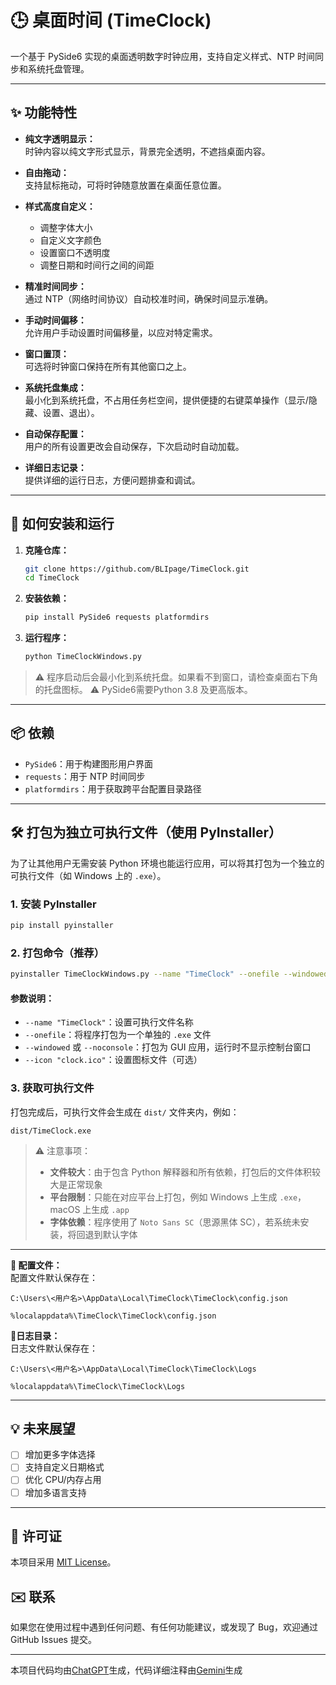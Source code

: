 # 🕒 桌面时间 (TimeClock)

一个基于 PySide6 实现的桌面透明数字时钟应用，支持自定义样式、NTP 时间同步和系统托盘管理。

---

## ✨ 功能特性

- **纯文字透明显示：**  
  时钟内容以纯文字形式显示，背景完全透明，不遮挡桌面内容。

- **自由拖动：**  
  支持鼠标拖动，可将时钟随意放置在桌面任意位置。

- **样式高度自定义：**  
  - 调整字体大小  
  - 自定义文字颜色  
  - 设置窗口不透明度  
  - 调整日期和时间行之间的间距  

- **精准时间同步：**  
  通过 NTP（网络时间协议）自动校准时间，确保时间显示准确。

- **手动时间偏移：**  
  允许用户手动设置时间偏移量，以应对特定需求。

- **窗口置顶：**  
  可选将时钟窗口保持在所有其他窗口之上。

- **系统托盘集成：**  
  最小化到系统托盘，不占用任务栏空间，提供便捷的右键菜单操作（显示/隐藏、设置、退出）。

- **自动保存配置：**  
  用户的所有设置更改会自动保存，下次启动时自动加载。

- **详细日志记录：**  
  提供详细的运行日志，方便问题排查和调试。

---

## 🚀 如何安装和运行

1. **克隆仓库：**

    ```bash
    git clone https://github.com/BLIpage/TimeClock.git
    cd TimeClock
    ```

2. **安装依赖：**

    ```bash
    pip install PySide6 requests platformdirs
    ```

3. **运行程序：**

    ```bash
    python TimeClockWindows.py
    ```

> ⚠️ 程序启动后会最小化到系统托盘。如果看不到窗口，请检查桌面右下角的托盘图标。
> ⚠️ PySide6需要Python 3.8 及更高版本。

---

## 📦 依赖

- `PySide6`：用于构建图形用户界面  
- `requests`：用于 NTP 时间同步  
- `platformdirs`：用于获取跨平台配置目录路径  

---

## 🛠️ 打包为独立可执行文件（使用 PyInstaller）

为了让其他用户无需安装 Python 环境也能运行应用，可以将其打包为一个独立的可执行文件（如 Windows 上的 `.exe`）。

### 1. 安装 PyInstaller

```bash
pip install pyinstaller
```

### 2. 打包命令（推荐）

```bash
pyinstaller TimeClockWindows.py --name "TimeClock" --onefile --windowed --icon "clock.ico"
```

#### 参数说明：

- `--name "TimeClock"`：设置可执行文件名称  
- `--onefile`：将程序打包为一个单独的 `.exe` 文件  
- `--windowed` 或 `--noconsole`：打包为 GUI 应用，运行时不显示控制台窗口  
- `--icon "clock.ico"`：设置图标文件（可选）  

### 3. 获取可执行文件

打包完成后，可执行文件会生成在 `dist/` 文件夹内，例如：

```
dist/TimeClock.exe
```

> ⚠️ 注意事项：
>
> - **文件较大**：由于包含 Python 解释器和所有依赖，打包后的文件体积较大是正常现象  
> - **平台限制**：只能在对应平台上打包，例如 Windows 上生成 `.exe`，macOS 上生成 `.app`  
> - **字体依赖**：程序使用了 `Noto Sans SC`（思源黑体 SC），若系统未安装，将回退到默认字体  

---

**📄 配置文件：**  
  配置文件默认保存在：

  ```
  C:\Users\<用户名>\AppData\Local\TimeClock\TimeClock\config.json
  ```
  ```
  %localappdata%\TimeClock\TimeClock\config.json
  ```

**📝日志目录：**  
  日志文件默认保存在：

  ```
  C:\Users\<用户名>\AppData\Local\TimeClock\TimeClock\Logs
  ```
  ```
  %localappdata%\TimeClock\TimeClock\Logs
  ```


---

## 💡 未来展望

- [ ] 增加更多字体选择  
- [ ] 支持自定义日期格式  
- [ ] 优化 CPU/内存占用  
- [ ] 增加多语言支持  

---

## 📄 许可证

本项目采用 [MIT License](LICENSE)。


## ✉️ 联系
如果您在使用过程中遇到任何问题、有任何功能建议，或发现了 Bug，欢迎通过 GitHub Issues 提交。

---
本项目代码均由[ChatGPT](https://chatgpt.com/)生成，代码详细注释由[Gemini](https://gemini.google.com/)生成
